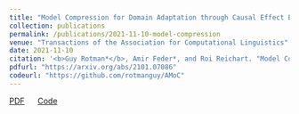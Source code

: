 ```yaml
---
title: "Model Compression for Domain Adaptation through Causal Effect Estimation"
collection: publications
permalink: /publications/2021-11-10-model-compression
venue: "Transactions of the Association for Computational Linguistics"
date: 2021-11-10
citation: '<b>Guy Rotman*</b>, Amir Feder*, and Roi Reichart. "Model Compression for Domain Adaptation through Causal Effect Estimation." <i>Transactions of the Association for Computational Linguistics</i>. 2021.'
pdfurl: "https://arxiv.org/abs/2101.07086"
codeurl: "https://github.com/rotmanguy/AMoC"
---  
```

<a href='https://arxiv.org/abs/2101.07086'>PDF</a>
&nbsp;&nbsp;&nbsp;&nbsp;
<a href='https://github.com/rotmanguy/AMoC'>Code</a>
&nbsp;&nbsp;&nbsp;&nbsp;
